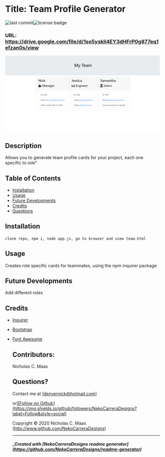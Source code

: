 # Title: Team Profile Generator

![last commit](https://img.shields.io/github/last-commit/NekoCarreraDesigns/team-profile-generator?style=flat-square)![license badge](https://img.shields.io/github/license/NekoCarreraDesigns/team-profile-generator?style=flat-square)

### URL: https://drive.google.com/file/d/1so5yskli4EY3dHFrP0g877eq1efzan0s/view

![](assets/TeamGen.png)

## Description

Allows you to generate team profile cards for your project, each one specific to role"

## Table of Contents

- [Installation](#installation)
- [Usage](#usage)
- [Future Developments](#futureDevelopments)
- [Credits](#credits)
- [Questions](#questions)

## Installation

`clone repo, npm i, node app.js, go to browser and view team.html`

## Usage

Creates role specific cards for teammates, using the npm inquirer package

## Future Developments

Add different roles

## Credits

- [Inquirer](https://www.npmjs.com/package/inquirer)

- [Bootstrap](https://getbootstrap.com/)

- [Font Awesome](https://fontawesome.com/)

  ## Contributors:

  Nicholas C. Maas

  ## Questions?

  Contact me at [denvernick@hotmail.com]

  or[![Follow on Github] (https://img.shields.io/github/followers/NekoCarreraDesigns?label=Follow&style=social)](http://www.github.com/NekoCarreraDesigns)

  Copyright © 2020 Nicholas C. Maas (http://www.github.com/NekoCarreraDesigns)

  ***

  ##### \_Created with [NekoCarreraDesigns readme generator] (https://github.com/NekoCarreraDesigns/readme-generator)

